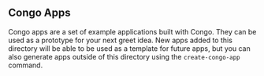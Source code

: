 ## Congo Apps

Congo apps are a set of example applications built with Congo. They can be used as a prototype for your next greet idea.
New apps added to this directory will be able to be used as a template for future apps, but you can also generate apps
outside of this directory using the `create-congo-app` command.